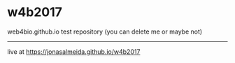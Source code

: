 # w4b2017

web4bio.github.io test repository (you can delete me or maybe not)

___

live at https://jonasalmeida.github.io/w4b2017
